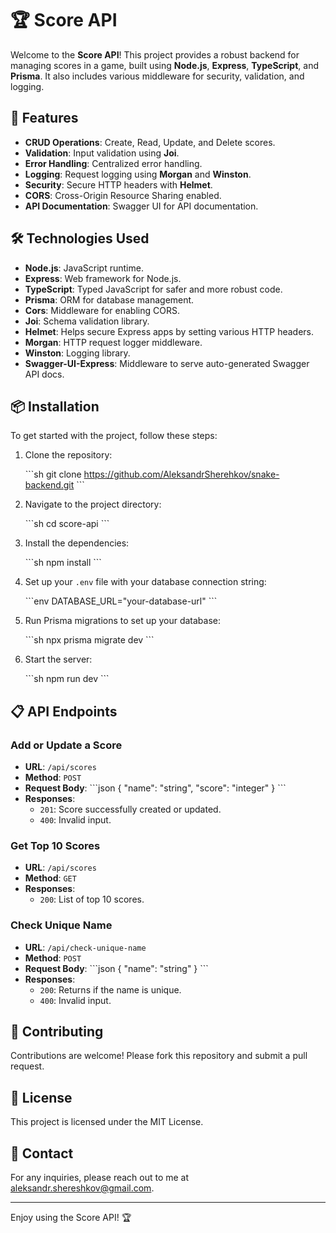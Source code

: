 # 🏆 Score API

Welcome to the **Score API**! This project provides a robust backend for
managing scores in a game, built using **Node.js**, **Express**, **TypeScript**,
and **Prisma**. It also includes various middleware for security, validation,
and logging.

## 🚀 Features

- **CRUD Operations**: Create, Read, Update, and Delete scores.
- **Validation**: Input validation using **Joi**.
- **Error Handling**: Centralized error handling.
- **Logging**: Request logging using **Morgan** and **Winston**.
- **Security**: Secure HTTP headers with **Helmet**.
- **CORS**: Cross-Origin Resource Sharing enabled.
- **API Documentation**: Swagger UI for API documentation.

## 🛠️ Technologies Used

- **Node.js**: JavaScript runtime.
- **Express**: Web framework for Node.js.
- **TypeScript**: Typed JavaScript for safer and more robust code.
- **Prisma**: ORM for database management.
- **Cors**: Middleware for enabling CORS.
- **Joi**: Schema validation library.
- **Helmet**: Helps secure Express apps by setting various HTTP headers.
- **Morgan**: HTTP request logger middleware.
- **Winston**: Logging library.
- **Swagger-UI-Express**: Middleware to serve auto-generated Swagger API docs.

## 📦 Installation

To get started with the project, follow these steps:

1. Clone the repository:

   \```sh git clone https://github.com/AleksandrSherehkov/snake-backend.git \```

2. Navigate to the project directory:

   \```sh cd score-api \```

3. Install the dependencies:

   \```sh npm install \```

4. Set up your `.env` file with your database connection string:

   \```env DATABASE_URL="your-database-url" \```

5. Run Prisma migrations to set up your database:

   \```sh npx prisma migrate dev \```

6. Start the server:

   \```sh npm run dev \```

## 📋 API Endpoints

### Add or Update a Score

- **URL**: `/api/scores`
- **Method**: `POST`
- **Request Body**: \```json { "name": "string", "score": "integer" } \```
- **Responses**:
  - `201`: Score successfully created or updated.
  - `400`: Invalid input.

### Get Top 10 Scores

- **URL**: `/api/scores`
- **Method**: `GET`
- **Responses**:
  - `200`: List of top 10 scores.

### Check Unique Name

- **URL**: `/api/check-unique-name`
- **Method**: `POST`
- **Request Body**: \```json { "name": "string" } \```
- **Responses**:
  - `200`: Returns if the name is unique.
  - `400`: Invalid input.

## 🤝 Contributing

Contributions are welcome! Please fork this repository and submit a pull
request.

## 📝 License

This project is licensed under the MIT License.

## 📧 Contact

For any inquiries, please reach out to me at
[aleksandr.shereshkov@gmail.com](mailto:aleksandr.shereshkov@gmail.com).

---

Enjoy using the Score API! 🏆
